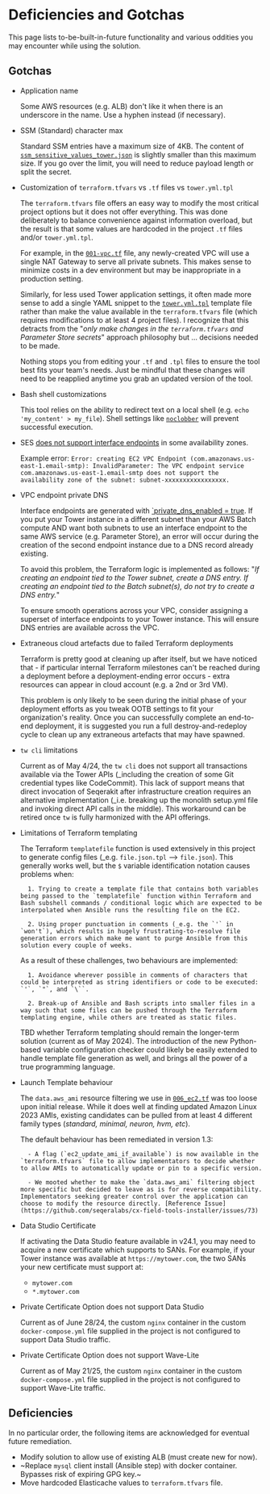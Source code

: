 # Deficiencies and Gotchas

This page lists to-be-built-in-future functionality and various oddities you may encounter while using the solution.


## Gotchas

- Application name

    Some AWS resources (e.g. ALB) don't like it when there is an underscore in the name. Use a hyphen instead (if necessary).

- SSM (Standard) character max

    Standard SSM entries have a maximum size of 4KB. The content of [`ssm_sensitive_values_tower.json`](templates/ssm_sensitive_values_tower.json) is slightly smaller than this maximum size. If you go over the limit, you will need to reduce payload length or split the secret.

- Customization of `terraform.tfvars` vs `.tf` files vs `tower.yml.tpl`

    The `terraform.tfvars` file offers an easy way to modify the most critical project options but it does not offer everything. This was done deliberately to balance convenience against information overload, but the result is that some values are hardcoded in the project `.tf` files and/or `tower.yml.tpl`.

    For example, in the [`001-vpc.tf`](../000-main.tf) file, any newly-created VPC will use a single NAT Gateway to serve all private subnets. This makes sense to minimize costs in a dev environment but may be inappropriate in a production setting.

    Similarly, for less used Tower application settings, it often made more sense to add a single YAML snippet to the [`tower.yml.tpl`](../assets/src/tower_config/tower.yml.tpl) template file rather than make the value available in the `terraform.tfvars` file (which requires modifications to at least 4 project files). I recognize that this detracts from the "_only make changes in the `terraform.tfvars` and Parameter Store secrets_" approach philosophy but ... decisions needed to be made.

    Nothing stops you from editing your `.tf` and `.tpl` files to ensure the tool best fits your team's needs. Just be mindful that these changes will need to be reapplied anytime you grab an updated version of the tool.

- Bash shell customizations

    This tool relies on the ability to redirect text on a local shell (e.g. `echo 'my_content' > my_file`). Shell settings like [`noclobber`](https://www.gnu.org/software/bash/manual/html_node/The-Set-Builtin.html) will prevent successful execution.

- SES [does not support interface endpoints](https://docs.aws.amazon.com/ses/latest/dg/send-email-set-up-vpc-endpoints.html) in some availability zones.

    Example error: `Error: creating EC2 VPC Endpoint (com.amazonaws.us-east-1.email-smtp): InvalidParameter: The VPC endpoint service com.amazonaws.us-east-1.email-smtp does not support the availability zone of the subnet: subnet-xxxxxxxxxxxxxxxxx.`

- VPC endpoint private DNS

    Interface endpoints are generated with [`private_dns_enabled = true](https://registry.terraform.io/providers/hashicorp/aws/latest/docs/resources/vpc_endpoint#route_table_ids). If you put your Tower instance in a different subnet than your AWS Batch compute AND want both subnets to use an interface endpoint to the same AWS service (e.g. Parameter Store), an error will occur during the creation of the second endpoint instance due to a DNS record already existing. 

    To avoid this problem, the Terraform logic is implemented as follows: "_If creating an endpoint tied to the Tower subnet, create a DNS entry. If creating an endpoint tied to the Batch subnet(s), do not try to create a DNS entry._" 
    
    To ensure smooth operations across your VPC, consider assigning a superset of interface endpoints to your Tower instance. This will ensure DNS entries are available across the VPC.

- Extraneous cloud artefacts due to failed Terraform deployments

    Terraform is pretty good at cleaning up after itself, but we have noticed that - if particular internal Terraform milestones can't be reached during a deployment before a deployment-ending error occurs - extra resources can appear in cloud account (e.g. a 2nd or 3rd VM).

    This problem is only likely to be seen during the initial phase of your deployment efforts as you tweak OOTB settings to fit your organization's reality. Once you can successfully complete an end-to-end deployment, it is suggested you run a full destroy-and-redeploy cycle to clean up any extraneous artefacts that may have spawned. 

- `tw cli` limitations

    Current as of May 4/24, the `tw cli` does not support all transactions available via the Tower APIs (_including the creation of some Git credential types like CodeCommit). This lack of support means that direct invocation of Seqerakit after infrastructure creation requires an alternative implementation (_i.e. breaking up the monolith setup.yml file and invoking direct API calls in the middle). This workaround can be retired once `tw` is fully harmonized with the API offerings.

- Limitations of Terraform templating

    The Terraform `templatefile` function is used extensively in this project to generate config files (_e.g. `file.json.tpl` --> `file.json`). This generally works well, but the `$` variable identification notation causes problems when: 
    
        1. Trying to create a template file that contains both variables being passed to the `templatefile` function within Terraform and Bash subshell commands / conditional logic which are expected to be interpolated when Ansible runs the resulting file on the EC2. 

        2. Using proper punctuation in comments (_e.g. the `'` in `won't`), which results in hugely frustrating-to-resolve file generation errors which make me want to purge Ansible from this solution every couple of weeks.

    As a result of these challenges, two behaviours are implemented:

        1. Avoidance wherever possible in comments of characters that could be interpreted as string identifiers or code to be executed: `'`, `"`, and `\``.

        2. Break-up of Ansible and Bash scripts into smaller files in a way such that some files can be pushed through the Terraform templating engine, while others are treated as static files.

    TBD whether Terraform templating should remain the longer-term solution (current as of May 2024). The introduction of the new Python-based variable configuration checker could likely be easily extended to handle template file generation as well, and brings all the power of a true programming language. 

- Launch Template behaviour

    The `data.aws_ami` resource filtering we use in [`006_ec2.tf`](https://github.com/seqeralabs/cx-field-tools-installer/blob/master/006_ec2.tf) was too loose upon initial release. While it does well at finding updated Amazon Linux 2023 AMIs, existing candidates can be pulled from at least 4 different family types (_standard, minimal, neuron, hvm, etc_). 

    The default behaviour has been remediated in version 1.3:

        - A flag (`ec2_update_ami_if_available`) is now available in the `terraform.tfvars` file to allow implementators to decide whether to allow AMIs to automatically update or pin to a specific version.

        - We mooted whether to make the `data.aws_ami` filtering object more specific but decided to leave as is for reverse compatibility. Implementators seeking greater control over the application can choose to modify the resource directly. [Reference Issue](https://github.com/seqeralabs/cx-field-tools-installer/issues/73)

- Data Studio Certificate

    If activating the Data Studio feature available in v24.1, you may need to acquire a new certificate which supports to SANs. For example, if your Tower instance was available at `https://mytower.com`, the two SANs your new certificate must support at:

    - `mytower.com`
    - `*.mytower.com`

- Private Certificate Option does not support Data Studio

    Current as of June 28/24, the custom `nginx` container in the custom `docker-compose.yml` file supplied in the project is not configured to support Data Studio traffic.

- Private Certificate Option does not support Wave-Lite

    Current as of May 21/25, the custom `nginx` container in the custom `docker-compose.yml` file supplied in the project is not configured to support Wave-Lite traffic.


## Deficiencies

In no particular order, the following items are acknowledged for eventual future remediation.

- Modify solution to allow use of existing ALB (must create new for now).
- ~Replace `mysql` client install (Ansible step) with docker container. Bypasses risk of expiring GPG key.~
- Move hardcoded Elasticache values to `terraform.tfvars` file.
